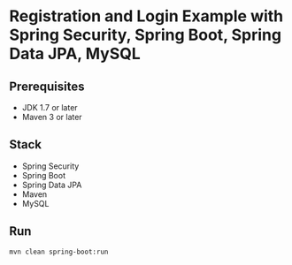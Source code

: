 # Registration and Login Example with Spring Security, Spring Boot, Spring Data JPA, MySQL

## Prerequisites
- JDK 1.7 or later
- Maven 3 or later

## Stack
- Spring Security
- Spring Boot
- Spring Data JPA
- Maven
- MySQL

## Run
```mvn clean spring-boot:run```
